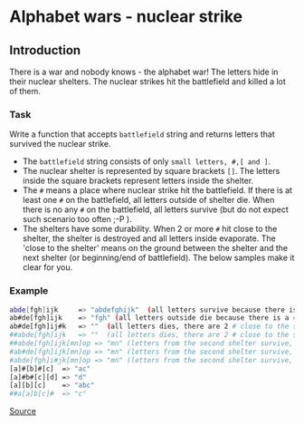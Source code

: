 # Alphabet wars - nuclear strike

## Introduction

There is a war and nobody knows - the alphabet war!
The letters hide in their nuclear shelters. The nuclear strikes hit
the battlefield and killed a lot of them.

### Task

Write a function that accepts `battlefield` string and returns letters
that survived the nuclear strike.

*   The `battlefield` string consists of only `small letters, #,[ and ]`.
*   The nuclear shelter is represented by square brackets `[]`. The letters
    inside the square brackets represent letters inside the shelter.
*   The `#` means a place where nuclear strike hit the battlefield. If there
    is at least one `#` on the battlefield, all letters outside of shelter die.
    When there is no any `#` on the battlefield, all letters survive (but do
    not expect such scenario too often ;-P ).
*   The shelters have some durability. When 2 or more `#` hit close to the
    shelter, the shelter is destroyed and all letters inside evaporate. The
    'close to the shelter' means on the ground between the shelter and the next
    shelter (or beginning/end of battlefield). The below samples make it clear
    for you.

### Example
<!-- markdownlint-disable MD013 -->
```bash
abde[fgh]ijk     => "abdefghijk"  (all letters survive because there is no # )
ab#de[fgh]ijk    => "fgh" (all letters outside die because there is a # )
ab#de[fgh]ij#k   => ""  (all letters dies, there are 2 # close to the shellter )
##abde[fgh]ijk   => ""  (all letters dies, there are 2 # close to the shellter )
##abde[fgh]ijk[mn]op => "mn" (letters from the second shelter survive, there is no # close)
#ab#de[fgh]ijk[mn]op => "mn" (letters from the second shelter survive, there is no # close)
#abde[fgh]i#jk[mn]op => "mn" (letters from the second shelter survive, there is only 1 # close)
[a]#[b]#[c]  => "ac"
[a]#b#[c][d] => "d"
[a][b][c]    => "abc"
##a[a]b[c]#  => "c"
```
<!-- markdownlint-enable MD013 -->

[Source](https://www.codewars.com/kata/alphabet-wars-nuclear-strike/train/python)